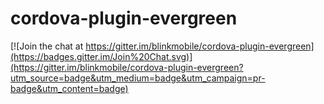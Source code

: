 # cordova-plugin-evergreen

[![Join the chat at https://gitter.im/blinkmobile/cordova-plugin-evergreen](https://badges.gitter.im/Join%20Chat.svg)](https://gitter.im/blinkmobile/cordova-plugin-evergreen?utm_source=badge&utm_medium=badge&utm_campaign=pr-badge&utm_content=badge)
